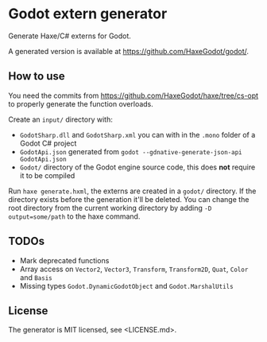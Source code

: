 # Godot extern generator

Generate Haxe/C# externs for Godot.

A generated version is available at <https://github.com/HaxeGodot/godot/>.

## How to use

You need the commits from <https://github.com/HaxeGodot/haxe/tree/cs-opt> to properly generate the function overloads.

Create an `input/` directory with:

* `GodotSharp.dll` and `GodotSharp.xml` you can with in the `.mono` folder of a Godot C# project
* `GodotApi.json` generated from `godot --gdnative-generate-json-api GodotApi.json`
* `Godot/` directory of the Godot engine source code, this does **not** require it to be compiled

Run `haxe generate.hxml`, the externs are created in a `godot/` directory.
If the directory exists before the generation it'll be deleted.
You can change the root directory from the current working directory by adding `-D output=some/path` to the haxe command.

## TODOs

* Mark deprecated functions
* Array access on `Vector2`, `Vector3`, `Transform`, `Transform2D`, `Quat`, `Color` and `Basis`
* Missing types `Godot.DynamicGodotObject` and `Godot.MarshalUtils`

## License

The generator is MIT licensed, see <LICENSE.md>.
